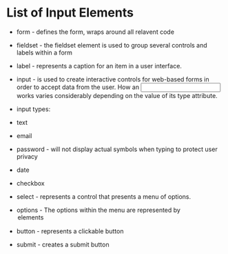 # List of Input Elements

* form - defines the form, wraps around all relavent code

* fieldset - the fieldset element is used to group several controls and labels within a form

* label - represents a caption for an item in a user interface.

* input - is used to create interactive controls for web-based forms in order to accept data from the user. How an <input> works varies considerably depending on the value of its type attribute.

* input types: 
* text
* email
* password - will not display actual symbols when typing to protect user privacy
* date

* checkbox

* select - represents a control that presents a menu of options.
* options - The options within the menu are represented by <option> elements

* button - represents a clickable button

* submit - creates a submit button